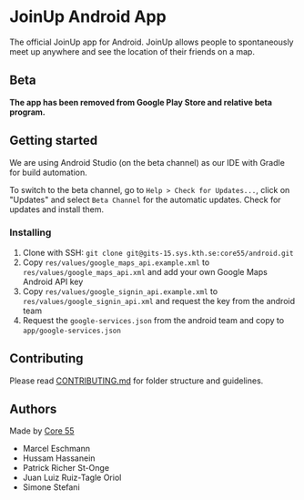 # JoinUp Android App

The official JoinUp app for Android. JoinUp allows people to spontaneously meet up anywhere and see the location of their friends on a map.

## Beta

**The app has been removed from Google Play Store and relative beta program.**

## Getting started

We are using Android Studio (on the beta channel) as our IDE with Gradle for build automation.  

To switch to the beta channel, go to `Help > Check for Updates...`, click on "Updates" and select `Beta Channel` for the automatic updates. Check for updates and install them.

### Installing

1. Clone with SSH: `git clone git@gits-15.sys.kth.se:core55/android.git`
2. Copy `res/values/google_maps_api.example.xml` to `res/values/google_maps_api.xml` and add your own Google Maps Android API key
3. Copy `res/values/google_signin_api.example.xml` to `res/values/google_signin_api.xml` and request the key from the android team
4. Request the `google-services.json` from the android team and copy to `app/google-services.json`

## Contributing

Please read [CONTRIBUTING.md](CONTRIBUTING.md) for folder structure and guidelines.

## Authors

Made by [Core 55](https://core55.github.io/)

* Marcel Eschmann
* Hussam Hassanein
* Patrick Richer St-Onge
* Juan Luiz Ruiz-Tagle Oriol
* Simone Stefani
